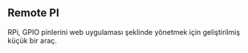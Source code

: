 <h2>Remote PI</h2>

RPi, GPIO pinlerini web uygulaması şeklinde yönetmek için geliştirilmiş küçük bir araç.
